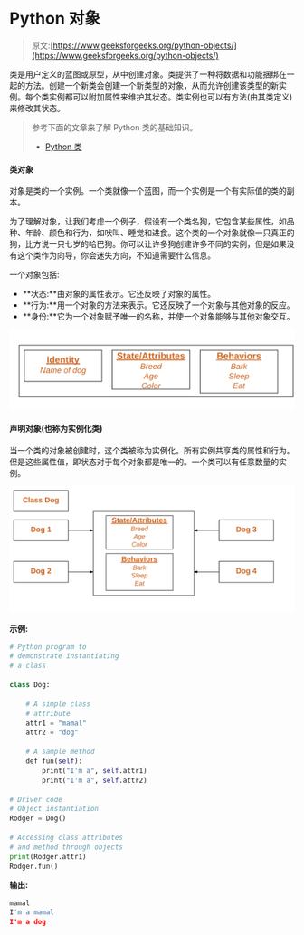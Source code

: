 # Python 对象

> 原文:[https://www.geeksforgeeks.org/python-objects/](https://www.geeksforgeeks.org/python-objects/)

类是用户定义的蓝图或原型，从中创建对象。类提供了一种将数据和功能捆绑在一起的方法。创建一个新类会创建一个新类型的对象，从而允许创建该类型的新实例。每个类实例都可以附加属性来维护其状态。类实例也可以有方法(由其类定义)来修改其状态。

> 参考下面的文章来了解 Python 类的基础知识。
> 
> *   [Python 类](https://www.geeksforgeeks.org/python-classes-and-objects/)

#### 类对象

对象是类的一个实例。一个类就像一个蓝图，而一个实例是一个有实际值的类的副本。

为了理解对象，让我们考虑一个例子，假设有一个类名狗，它包含某些属性，如品种、年龄、颜色和行为，如吠叫、睡觉和进食。这个类的一个对象就像一只真正的狗，比方说一只七岁的哈巴狗。你可以让许多狗创建许多不同的实例，但是如果没有这个类作为向导，你会迷失方向，不知道需要什么信息。

一个对象包括:

*   **状态:**由对象的属性表示。它还反映了对象的属性。
*   **行为:**用一个对象的方法来表示。它还反映了一个对象与其他对象的反应。
*   **身份:**它为一个对象赋予唯一的名称，并使一个对象能够与其他对象交互。

![python-objects](img/37fdd7e0e5dfab24d64a8895b5c188f9.png)

#### 声明对象(也称为实例化类)

当一个类的对象被创建时，这个类被称为实例化。所有实例共享类的属性和行为。但是这些属性值，即状态对于每个对象都是唯一的。一个类可以有任意数量的实例。

![python-objects](img/accf1a2d728e7b06b00cad2e4e7307ec.png)

**示例:**

```py
# Python program to 
# demonstrate instantiating 
# a class 

class Dog:  

    # A simple class 
    # attribute 
    attr1 = "mamal"
    attr2 = "dog"

    # A sample method   
    def fun(self):  
        print("I'm a", self.attr1) 
        print("I'm a", self.attr2) 

# Driver code 
# Object instantiation 
Rodger = Dog() 

# Accessing class attributes 
# and method through objects 
print(Rodger.attr1) 
Rodger.fun() 
```

**输出:**

```py
mamal
I'm a mamal
I'm a dog

```